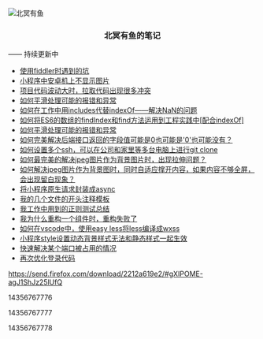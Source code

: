 ![北冥有鱼](https://desk-fd.zol-img.com.cn/t_s960x600c5/g5/M00/0A/0F/ChMkJ1ju4YqIG2K9AAK6BOHpGz8AAbn4gA849sAAroc468.jpg)

<h3 align="center">北冥有鱼的笔记</h3>

—— 持续更新中
 - [使用fiddler时遇到的坑](https://github.com/godkun/work-problems/issues/1)
 - [小程序中安卓机上不显示图片](https://github.com/godkun/work-problems/issues/4)
 - [项目代码波动大时，拉取代码出现很多冲突](https://github.com/godkun/work-problems/issues/3)
 - [如何平滑处理可能的报错和异常](https://github.com/godkun/work-problems/issues/2)
 - [如何在工作中用includes代替indexOf——解决NaN的问题](https://github.com/godkun/work-problems/issues/7)
 - [如何将ES6的数组的findIndex和find方法运用到工程实践中[配合indexOf]](https://github.com/godkun/work-problems/issues/5)
 - [如何平滑处理可能的报错和异常](https://github.com/godkun/work-problems/issues/2)
 - [如何完美解决后端接口返回的字段值可能是0也可能是'0'也可能没有？](https://github.com/godkun/work-problems/issues/16)
 - [如何设置多个ssh，可以在公司和家里等多台电脑上进行git clone](https://github.com/godkun/work-problems/issues/15)
 - [如何最完美的解决jpeg图片作为背景图片时，出现拉伸问题？](https://github.com/godkun/work-problems/issues/14)
 - [如何解决jpeg图片作为背景图时，同时自适应撑开内容，如果内容不够全屏，会出现留白现象？](https://github.com/godkun/work-problems/issues/13)
 - [将小程序原生请求封装成async](https://github.com/godkun/work-problems/issues/12)
 - [我的几个文件的开头注释模板](https://github.com/godkun/work-problems/issues/11)
 - [我工作中用到的正则测试总结](https://github.com/godkun/work-problems/issues/10)
 - [我为什么重构一个组件时，重构失败了](https://github.com/godkun/work-problems/issues/9)
 - [如何在vscode中，使用easy less将less编译成wxss](https://github.com/godkun/work-problems/issues/8)
 - [小程序style设置动态背景样式无法和静态样式一起生效](https://github.com/godkun/work-problems/issues/6)
 - [快速解决某个端口被占用的情况](https://github.com/godkun/work-problems/issues/17)
 - [再次优化登录代码](https://github.com/godkun/work-problems/issues/29)
 
 https://send.firefox.com/download/2212a619e2/#gXIPOME-agJ1ShJz25lUfQ


14356767776

14356767777

14356767778
